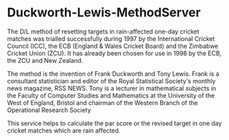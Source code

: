 # Duckworth-Lewis-MethodServer
 
The D/L method of resetting targets in rain-affected one-day cricket matches was trialled successfully during 1997 by the International Cricket Council (ICC), the ECB (England & Wales Cricket Board) and the Zimbabwe Cricket Union (ZCU). It has already been chosen for use in 1998 by the ECB, the ZCU and New Zealand.


The method is the invention of Frank Duckworth and Tony Lewis. Frank is a consultant statistician and editor of the Royal Statistical Society's monthly news magazine, RSS NEWS. Tony is a lecturer in mathematical subjects in the Faculty of Computer Studies and Mathematics at the University of the West of England, Bristol and chairman of the Western Branch of the Operational Research Society

This service helps to calculate the par score or the revised target in one day cricket matches which are rain affected. 
